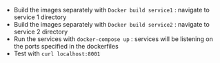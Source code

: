 - Build  the images separately with `Docker build service1` : navigate to service 1 directory
- Build  the images separately with `Docker build service2` : navigate to service 2 directory
- Run the services with `docker-compose up` : services will be listening on the ports specified in the dockerfiles
- Test with `curl localhost:8001`

